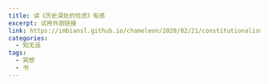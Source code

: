 ```yaml
---
title: 读《历史深处的忧虑》有感
excerpt: 试用外部链接
link: https://imbiansl.github.io/chameleon/2020/02/21/constitutionalism-and-its-cost/
categories: 
  - 知无涯
tags:
  - 冥想
  - 书
---
```

